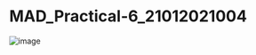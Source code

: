 # MAD_Practical-6_21012021004

![image](https://github.com/Sajid59004/MAD_Practical-6_21012021004/assets/97504754/b4f11015-785f-4f84-b141-088476654514)
